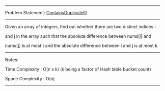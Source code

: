 ******************************************************************************
Problem Statement: [ContainsDuplicateIII](https://leetcode.com/problems/contains-duplicate-iii/#/description)
******************************************************************************
Given an array of integers, find out whether there are two distinct indices i

and j in the array such that the absolute difference between nums[i] and

nums[j] is at most t and the absolute difference between i and j is at most k.

******************************************************************************
Notes:

Time Complexity : O(n x k) (k being a factor of Hash table bucket count)

Space Complexity : O(n) 

******************************************************************************
